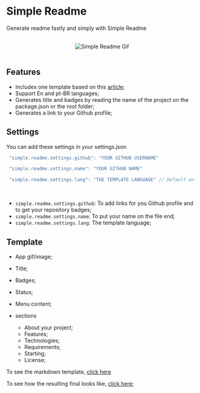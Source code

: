 <h1>Simple Readme</h1>

Generate readme fastly and simply with Simple Readme

<br>

<div align="center">
  <img src="./.github/vscode-simple-readme.gif" alt="Simple Readme Gif"/>
</div>

<br>

## Features

- Includes one template based on this [article](https://blog.rocketseat.com.br/como-fazer-um-bom-readme);
- Support En and pt-BR languages;
- Generates title and  badges by reading the name of the project on the package.json or the root folder;
- Generates a link to your Github profile;

## Settings

You can add these settings in your settings.json

```js
 "simple.readme.settings.github": "YOUR GITHUB USERNAME"

 "simple.readme.settings.name": "YOUR GITHUB NAME"

 "simple.readme.settings.lang": "THE TEMPLATE LANGUAGE" // Default en
```

<br>

* `simple.readme.settings.github`: To add links for you Github profile and to get your repository badges;
* `simple.readme.settings.name`: To put your name on the file end;
* `simple.readme.settings.lang`: The template language;

## Template

- App gif/image;
- Title;
- Badges;
- Status;
- Menu content;

- sections
  - About your project;
  - Features;
  - Technologies;
  - Requirements;
  - Starting;
  - License;

To see the markdown template, [click here](./templates/en/default.md)

To see how the resulting final looks like,  [click here](https://github.com/maurodesouza/weather-react-app);
